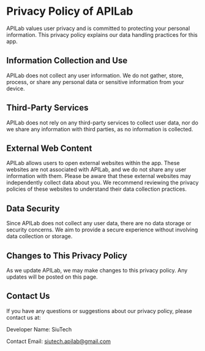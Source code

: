 # Privacy Policy of APILab
APILab values user privacy and is committed to protecting your personal information. This privacy policy explains our data handling practices for this app.

## Information Collection and Use
APILab does not collect any user information. We do not gather, store, process, or share any personal data or sensitive information from your device.

## Third-Party Services
APILab does not rely on any third-party services to collect user data, nor do we share any information with third parties, as no information is collected.

## External Web Content
APILab allows users to open external websites within the app. These websites are not associated with APILab, and we do not share any user information with them. Please be aware that these external websites may independently collect data about you. We recommend reviewing the privacy policies of these websites to understand their data collection practices.

## Data Security
Since APILab does not collect any user data, there are no data storage or security concerns. We aim to provide a secure experience without involving data collection or storage.

## Changes to This Privacy Policy
As we update APILab, we may make changes to this privacy policy. Any updates will be posted on this page.

## Contact Us
If you have any questions or suggestions about our privacy policy, please contact us at:

Developer Name: SiuTech

Contact Email: siutech.apilab@gmail.com
